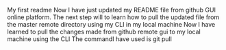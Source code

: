My first readme
Now I have just updated my README file from github GUI online platform.
The next step will to learn how to pull the updated file from the master remote directory using my CLI in my local machine
Now I have learned to pull the changes made from github remote gui to my local machine using the CLI
The commandI have used is git pull
